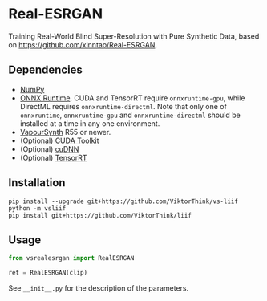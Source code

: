 # Real-ESRGAN
Training Real-World Blind Super-Resolution with Pure Synthetic Data, based on https://github.com/xinntao/Real-ESRGAN.


## Dependencies
- [NumPy](https://numpy.org/install)
- [ONNX Runtime](https://onnxruntime.ai/). CUDA and TensorRT require `onnxruntime-gpu`, while DirectML requires `onnxruntime-directml`. Note that only one of `onnxruntime`, `onnxruntime-gpu` and `onnxruntime-directml` should be installed at a time in any one environment.
- [VapourSynth](http://www.vapoursynth.com/) R55 or newer.
- (Optional) [CUDA Toolkit](https://developer.nvidia.com/cuda-toolkit)
- (Optional) [cuDNN](https://developer.nvidia.com/cudnn)
- (Optional) [TensorRT](https://developer.nvidia.com/tensorrt)


## Installation
```
pip install --upgrade git+https://github.com/ViktorThink/vs-liif
python -m vsliif
pip install git+https://github.com/ViktorThink/liif
```


## Usage
```python
from vsrealesrgan import RealESRGAN

ret = RealESRGAN(clip)
```

See `__init__.py` for the description of the parameters.
